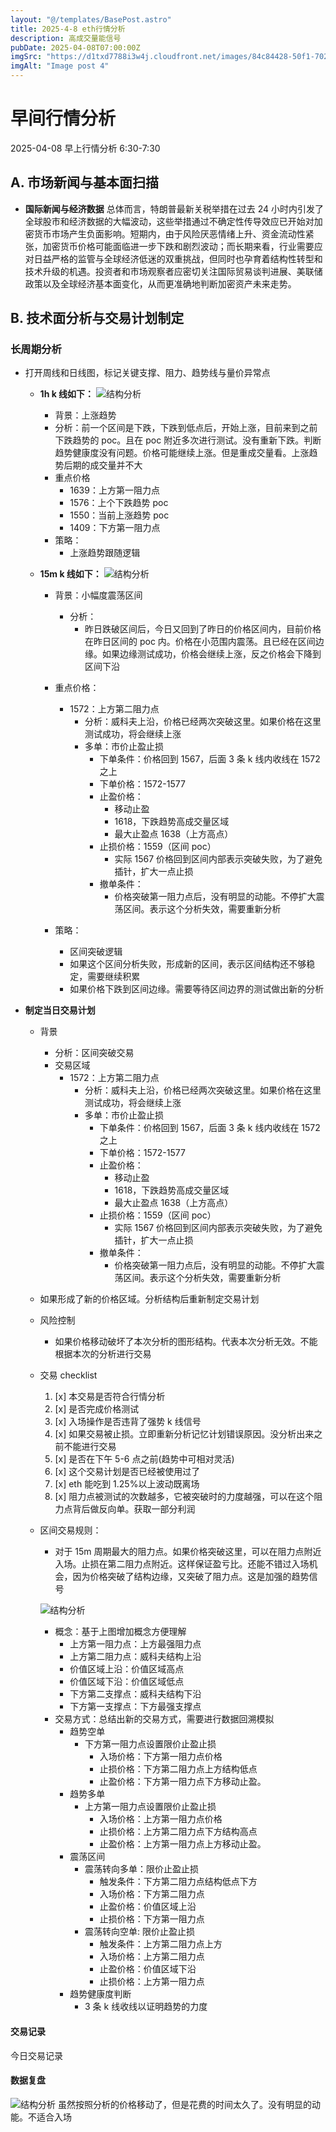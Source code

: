 ```yaml
---
layout: "@/templates/BasePost.astro"
title: 2025-4-8 eth行情分析
description: 高成交量能信号
pubDate: 2025-04-08T07:00:00Z
imgSrc: "https://d1txd7788i3w4j.cloudfront.net/images/84c84428-50f1-7025-b778-548a97e9da87/2025-04-07/1744068385196-eth-15m.jpg"
imgAlt: "Image post 4"
---
```


# 早间行情分析

2025-04-08 早上行情分析 6:30-7:30

## A. 市场新闻与基本面扫描

- **国际新闻与经济数据**
  总体而言，特朗普最新关税举措在过去 24 小时内引发了全球股市和经济数据的大幅波动，这些举措通过不确定性传导效应已开始对加密货币市场产生负面影响。短期内，由于风险厌恶情绪上升、资金流动性紧张，加密货币价格可能面临进一步下跌和剧烈波动；而长期来看，行业需要应对日益严格的监管与全球经济低迷的双重挑战，但同时也孕育着结构性转型和技术升级的机遇。投资者和市场观察者应密切关注国际贸易谈判进展、美联储政策以及全球经济基本面变化，从而更准确地判断加密资产未来走势。

## B. 技术面分析与交易计划制定

### 长周期分析

- 打开周线和日线图，标记关键支撑、阻力、趋势线与量价异常点

  - **1h k 线如下：**
    ![结构分析](https://d1txd7788i3w4j.cloudfront.net/images/84c84428-50f1-7025-b778-548a97e9da87/2025-04-07/1744068384925-eth-1h.jpg)

    - 背景：上涨趋势
    - 分析：前一个区间是下跌，下跌到低点后，开始上涨，目前来到之前下跌趋势的 poc。且在 poc 附近多次进行测试。没有重新下跌。判断趋势健康度没有问题。价格可能继续上涨。但是重成交量看。上涨趋势后期的成交量并不大
    - 重点价格
      - 1639：上方第一阻力点
      - 1576：上个下跌趋势 poc
      - 1550：当前上涨趋势 poc
      - 1409：下方第一阻力点
    - 策略：
      - 上涨趋势跟随逻辑

  - **15m k 线如下：**
    ![结构分析](https://d1txd7788i3w4j.cloudfront.net/images/84c84428-50f1-7025-b778-548a97e9da87/2025-04-07/1744068385196-eth-15m.jpg)

    - 背景：小幅度震荡区间
      - 分析：
        - 昨日跌破区间后，今日又回到了昨日的价格区间内，目前价格在昨日区间的 poc 内。价格在小范围内震荡。且已经在区间边缘。如果边缘测试成功，价格会继续上涨，反之价格会下降到区间下沿
    - 重点价格：

      - 1572：上方第二阻力点
        - 分析：威科夫上沿，价格已经两次突破这里。如果价格在这里测试成功，将会继续上涨
        - 多单：市价止盈止损
          - 下单条件：价格回到 1567，后面 3 条 k 线内收线在 1572 之上
          - 下单价格：1572-1577
          - 止盈价格：
            - 移动止盈
            - 1618，下跌趋势高成交量区域
            - 最大止盈点 1638（上方高点）
          - 止损价格：1559（区间 poc）
            - 实际 1567 价格回到区间内部表示突破失败，为了避免插针，扩大一点止损
          - 撤单条件：
            - 价格突破第一阻力点后，没有明显的动能。不停扩大震荡区间。表示这个分析失效，需要重新分析

    - 策略：
      - 区间突破逻辑
      - 如果这个区间分析失败，形成新的区间，表示区间结构还不够稳定，需要继续积累
      - 如果价格下跌到区间边缘。需要等待区间边界的测试做出新的分析

- **制定当日交易计划**

  - 背景

    - 分析：区间突破交易
    - 交易区域
      - 1572：上方第二阻力点
        - 分析：威科夫上沿，价格已经两次突破这里。如果价格在这里测试成功，将会继续上涨
        - 多单：市价止盈止损
          - 下单条件：价格回到 1567，后面 3 条 k 线内收线在 1572 之上
          - 下单价格：1572-1577
          - 止盈价格：
            - 移动止盈
            - 1618，下跌趋势高成交量区域
            - 最大止盈点 1638（上方高点）
          - 止损价格：1559（区间 poc）
            - 实际 1567 价格回到区间内部表示突破失败，为了避免插针，扩大一点止损
          - 撤单条件：
            - 价格突破第一阻力点后，没有明显的动能。不停扩大震荡区间。表示这个分析失效，需要重新分析

  - 如果形成了新的价格区域。分析结构后重新制定交易计划

  - 风险控制
    - 如果价格移动破坏了本次分析的图形结构。代表本次分析无效。不能根据本次的分析进行交易
  - 交易 checklist

    1. [x] 本交易是否符合行情分析
    2. [x] 是否完成价格测试
    3. [x] 入场操作是否违背了强势 k 线信号
    4. [x] 如果交易被止损。立即重新分析记忆计划错误原因。没分析出来之前不能进行交易
    5. [x] 是否在下午 5-6 点之前(趋势中可相对灵活)
    6. [x] 这个交易计划是否已经被使用过了
    7. [x] eth 能吃到 1.25%以上波动既离场
    8. [x] 阻力点被测试的次数越多，它被突破时的力度越强，可以在这个阻力点背后做反向单。获取一部分利润

  - 区间交易规则：

    - 对于 15m 周期最大的阻力点。如果价格突破这里，可以在阻力点附近入场。止损在第二阻力点附近。这样保证盈亏比。还能不错过入场机会，因为价格突破了结构边缘，又突破了阻力点。这是加强的趋势信号

    ![结构分析](https://d1txd7788i3w4j.cloudfront.net/images/84c84428-50f1-7025-b778-548a97e9da87/2025-03-28/1743167232237-tradingview15m.jpg)

    - 概念：基于上图增加概念方便理解
      - 上方第一阻力点：上方最强阻力点
      - 上方第二阻力点：威科夫结构上沿
      - 价值区域上沿：价值区域高点
      - 价值区域下沿：价值区域低点
      - 下方第二支撑点：威科夫结构下沿
      - 下方第一支撑点：下方最强支撑点
    - 交易方式：总结出新的交易方式，需要进行数据回溯模拟
      - 趋势空单
        - 下方第一阻力点设置限价止盈止损
          - 入场价格：下方第一阻力点价格
          - 止损价格：下方第二阻力点上方结构低点
          - 止盈价格：下方第一阻力点下方移动止盈。
      - 趋势多单
        - 上方第一阻力点设置限价止盈止损
          - 入场价格：上方第一阻力点价格
          - 止损价格：上方第二阻力点下方结构高点
          - 止盈价格：上方第一阻力点上方移动止盈。
      - 震荡区间
        - 震荡转向多单：限价止盈止损
          - 触发条件：下方第二阻力点结构低点下方
          - 入场价格：下方第二阻力点
          - 止盈价格：价值区域上沿
          - 止损价格：下方第一阻力点
        - 震荡转向空单: 限价止盈止损
          - 触发条件：上方第二阻力点上方
          - 入场价格：上方第二阻力点
          - 止盈价格：价值区域下沿
          - 止损价格：上方第一阻力点
      - 趋势健康度判断
        - 3 条 k 线收线以证明趋势的力度


#### 交易记录

今日交易记录

#### 数据复盘

![结构分析](https://d1txd7788i3w4j.cloudfront.net/images/84c84428-50f1-7025-b778-548a97e9da87/2025-04-08/1744119493768-eth-15m-n.jpg)
虽然按照分析的价格移动了，但是花费的时间太久了。没有明显的动能。不适合入场
